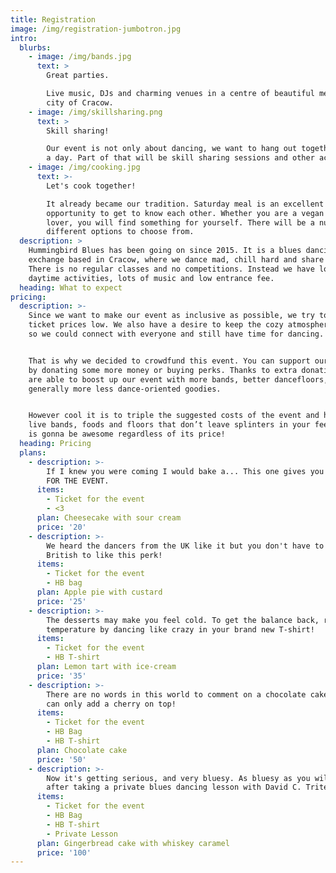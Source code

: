 ```yaml
---
title: Registration
image: /img/registration-jumbotron.jpg
intro:
  blurbs:
    - image: /img/bands.jpg
      text: >
        Great parties.

        Live music, DJs and charming venues in a centre of beautiful medieval
        city of Cracow.
    - image: /img/skillsharing.png
      text: >
        Skill sharing!

        Our event is not only about dancing, we want to hang out together during
        a day. Part of that will be skill sharing sessions and other activities.
    - image: /img/cooking.jpg
      text: >-
        Let's cook together!

        It already became our tradition. Saturday meal is an excellent
        opportunity to get to know each other. Whether you are a vegan or a meat
        lover, you will find something for yourself. There will be a number of
        different options to choose from.
  description: >
    Hummingbird Blues has been going on since 2015. It is a blues dancing
    exchange based in Cracow, where we dance mad, chill hard and share crazy.
    There is no regular classes and no competitions. Instead we have lots of
    daytime activities, lots of music and low entrance fee.
  heading: What to expect
pricing:
  description: >-
    Since we want to make our event as inclusive as possible, we try to keep the
    ticket prices low. We also have a desire to keep the cozy atmosphere here,
    so we could connect with everyone and still have time for dancing.


    That is why we decided to crowdfund this event. You can support our exchange
    by donating some more money or buying perks. Thanks to extra donations we
    are able to boost up our event with more bands, better dancefloors, and
    generally more less dance-oriented goodies.


    However cool it is to triple the suggested costs of the event and have many
    live bands, foods and floors that don’t leave splinters in your feet, HB2018
    is gonna be awesome regardless of its price!
  heading: Pricing
  plans:
    - description: >-
        If I knew you were coming I would bake a... This one gives you a TICKET
        FOR THE EVENT.
      items:
        - Ticket for the event
        - <3
      plan: Cheesecake with sour cream
      price: '20'
    - description: >-
        We heard the dancers from the UK like it but you don't have to be
        British to like this perk!
      items:
        - Ticket for the event
        - HB bag
      plan: Apple pie with custard
      price: '25'
    - description: >-
        The desserts may make you feel cold. To get the balance back, raise the
        temperature by dancing like crazy in your brand new T-shirt!
      items:
        - Ticket for the event
        - HB T-shirt
      plan: Lemon tart with ice-cream
      price: '35'
    - description: >-
        There are no words in this world to comment on a chocolate cake... we
        can only add a cherry on top!
      items:
        - Ticket for the event
        - HB Bag
        - HB T-shirt
      plan: Chocolate cake
      price: '50'
    - description: >-
        Now it's getting serious, and very bluesy. As bluesy as you will be
        after taking a private blues dancing lesson with David C. Tritel!
      items:
        - Ticket for the event
        - HB Bag
        - HB T-shirt
        - Private Lesson
      plan: Gingerbread cake with whiskey caramel
      price: '100'
---
```



